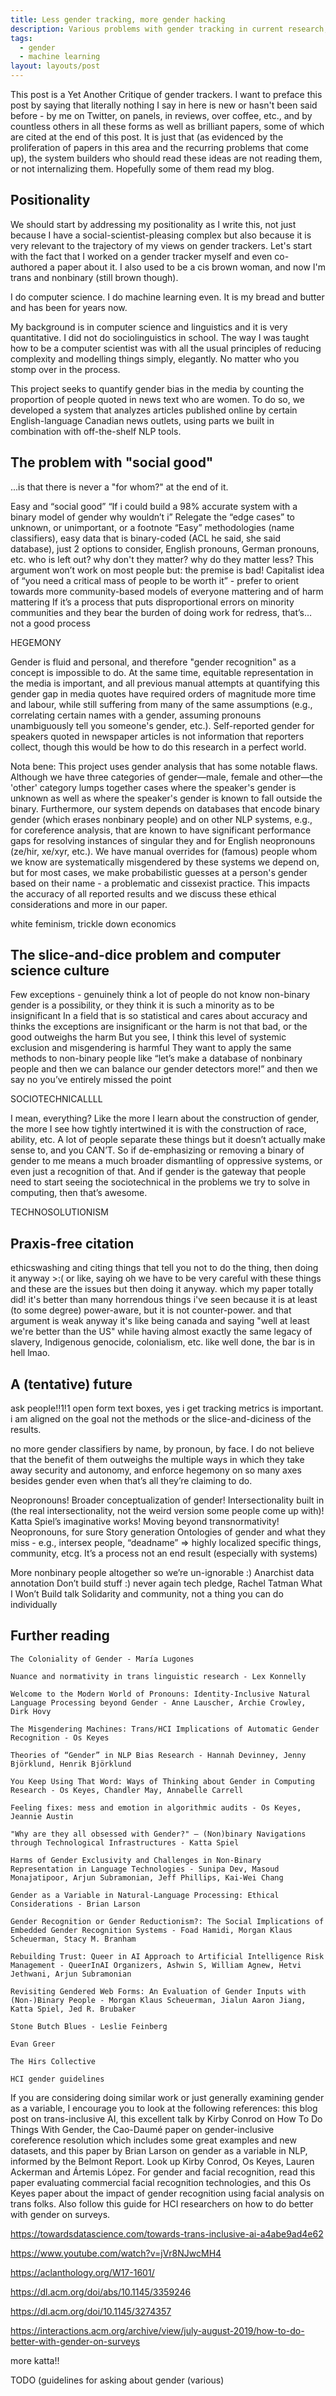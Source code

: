 ```yaml
---
title: Less gender tracking, more gender hacking
description: Various problems with gender tracking in current research, and some thoughts for the future.
tags:
  - gender
  - machine learning
layout: layouts/post
---
```


This post is a Yet Another Critique of gender trackers. I want to preface this post by saying that literally nothing I say in here is new or hasn't been said before - by me on Twitter, on panels, in reviews, over coffee, etc., and by countless others in all these forms as well as brilliant papers, some of which are cited at the end of this post. It is just that (as evidenced by the proliferation of papers in this area and the recurring problems that come up), the system builders who should read these ideas are not reading them, or not internalizing them. Hopefully some of them read my blog.

## Positionality

We should start by addressing my positionality as I write this, not just because I have a social-scientist-pleasing complex but also because it is very relevant to the trajectory of my views on gender trackers. Let's start with the fact that I worked on a gender tracker myself and even co-authored a paper about it. I also used to be a cis brown woman, and now I'm trans and nonbinary (still brown though).

I do computer science. I do machine learning even. It is my bread and butter and has been for years now.

My background is in computer science and linguistics and it is very quantitative. I did not do sociolinguistics in school. The way I was taught how to be a computer scientist was with all the usual principles of reducing complexity and modelling things simply, elegantly. No matter who you stomp over in the process.


This project seeks to quantify gender bias in the media by counting the proportion of people quoted in news text who are women. To do so, we developed a system that analyzes articles published online by certain English-language Canadian news outlets, using parts we built in combination with off-the-shelf NLP tools.

## The problem with "social good"

...is that there is never a "for whom?" at the end of it.

Easy and “social good”
“If i could build a 98% accurate system with a binary model of gender why wouldn’t i”
Relegate the “edge cases” to unknown, or unimportant, or a footnote
“Easy” methodologies (name classifiers), easy data that is binary-coded (ACL he said, she said database), just 2 options to consider, English pronouns, German pronouns, etc.
who is left out? why don't they matter? why do they matter less?
This argument won’t work on most people but: the premise is bad! Capitalist idea of “you need a critical mass of people to be worth it” - prefer to orient towards more community-based models of everyone mattering and of harm mattering
If it’s a process that puts disproportional errors on minority communities and they bear the burden of doing work for redress, that’s… not a good process

HEGEMONY

Gender is fluid and personal, and therefore "gender recognition" as a concept is impossible to do. At the same time, equitable representation in the media is important, and all previous manual attempts at quantifying this gender gap in media quotes have required orders of magnitude more time and labour, while still suffering from many of the same assumptions (e.g., correlating certain names with a gender, assuming pronouns unambiguously tell you someone's gender, etc.). Self-reported gender for speakers quoted in newspaper articles is not information that reporters collect, though this would be how to do this research in a perfect world.

Nota bene: This project uses gender analysis that has some notable flaws. Although we have three categories of gender—male, female and other—the 'other' category lumps together cases where the speaker's gender is unknown as well as where the speaker's gender is known to fall outside the binary. Furthermore, our system depends on databases that encode binary gender (which erases nonbinary people) and on other NLP systems, e.g., for coreference analysis, that are known to have significant performance gaps for resolving instances of singular they and for English neopronouns (ze/hir, xe/xyr, etc.). We have manual overrides for (famous) people whom we know are systematically misgendered by these systems we depend on, but for most cases, we make probabilistic guesses at a person's gender based on their name - a problematic and cissexist practice. This impacts the accuracy of all reported results and we discuss these ethical considerations and more in our paper.

white feminism, trickle down economics

## The slice-and-dice problem and computer science culture

Few exceptions - genuinely think a lot of people do not know non-binary gender is a possibility, or they think it is such a minority as to be insignificant
In a field that is so statistical and cares about accuracy and thinks the exceptions are insignificant or the harm is not that bad, or the good outweighs the harm
But you see, I think this level of systemic exclusion and misgendering is harmful
They want to apply the same methods to non-binary people like “let’s make a database of nonbinary people and then we can balance our gender detectors more!”  and then we say no you’ve entirely missed the point

SOCIOTECHNICALLLL

I mean, everything? Like the more I learn about the construction of gender, the more I see how tightly intertwined it is with the construction of race, ability, etc. A lot of people separate these things but it doesn’t actually make sense to, and you CAN’T. So if de-emphasizing or removing a binary of gender to me means a much broader dismantling of oppressive systems, or even just a recognition of that. And if gender is the gateway that people need to start seeing the sociotechnical in the problems we try to solve in computing, then that’s awesome.

TECHNOSOLUTIONISM

## Praxis-free citation

ethicswashing and citing things that tell you not to do the thing, then doing it anyway >:( or like, saying oh we have to be very careful with these things and these are the issues but then doing it anyway. which my paper totally did! it's better than many horrendous things i've seen because it is at least (to some degree) power-aware, but it is not counter-power. and that argument is weak anyway it's like being canada and saying "well at least we're better than the US" while having almost exactly the same legacy of slavery, Indigenous genocide, colonialism, etc. like well done, the bar is in hell lmao.

## A (tentative) future

ask people!!1!1 open form text boxes, yes i get tracking metrics is important. i am aligned on the goal not the methods or the slice-and-diciness of the results.

no more gender classifiers by name, by pronoun, by face. I do not believe that the benefit of them outweighs the multiple ways in which they take away security and autonomy, and enforce hegemony on so many axes besides gender even when that’s all they’re claiming to do.

Neopronouns! Broader conceptualization of gender! Intersectionality built in (the real intersectionality, not the weird version some people come up with)! Katta Spiel’s imaginative works! Moving beyond transnormativity!
Neopronouns, for sure
Story generation
Ontologies of gender and what they miss - e.g., intersex people, “deadname” => highly localized specific things, community, etcg.
It’s a process not an end result (especially with systems)

More nonbinary people altogether so we’re un-ignorable :)
Anarchist data annotation
Don’t build stuff :) never again tech pledge, Rachel Tatman What I Won’t Build talk
Solidarity and community, not a thing you can do individually

## Further reading


    The Coloniality of Gender - María Lugones

    Nuance and normativity in trans linguistic research - Lex Konnelly

    Welcome to the Modern World of Pronouns: Identity-Inclusive Natural Language Processing beyond Gender - Anne Lauscher, Archie Crowley, Dirk Hovy

    The Misgendering Machines: Trans/HCI Implications of Automatic Gender Recognition - Os Keyes

    Theories of “Gender” in NLP Bias Research - Hannah Devinney, Jenny Björklund, Henrik Björklund

    You Keep Using That Word: Ways of Thinking about Gender in Computing Research - Os Keyes, Chandler May, Annabelle Carrell

    Feeling fixes: mess and emotion in algorithmic audits - Os Keyes, Jeannie Austin

    "Why are they all obsessed with Gender?" — (Non)binary Navigations through Technological Infrastructures - Katta Spiel

    Harms of Gender Exclusivity and Challenges in Non-Binary Representation in Language Technologies - Sunipa Dev, Masoud Monajatipoor, Arjun Subramonian, Jeff Phillips, Kai-Wei Chang

    Gender as a Variable in Natural-Language Processing: Ethical Considerations - Brian Larson

    Gender Recognition or Gender Reductionism?: The Social Implications of Embedded Gender Recognition Systems - Foad Hamidi, Morgan Klaus Scheuerman, Stacy M. Branham

    Rebuilding Trust: Queer in AI Approach to Artificial Intelligence Risk Management - QueerInAI Organizers, Ashwin S, William Agnew, Hetvi Jethwani, Arjun Subramonian

    Revisiting Gendered Web Forms: An Evaluation of Gender Inputs with (Non-)Binary People - Morgan Klaus Scheuerman, Jialun Aaron Jiang, Katta Spiel, Jed R. Brubaker

    Stone Butch Blues - Leslie Feinberg

    Evan Greer

    The Hirs Collective

    HCI gender guidelines

If you are considering doing similar work or just generally examining gender as a variable, I encourage you to look at the following references: this blog post on trans-inclusive AI, this excellent talk by Kirby Conrod on How To Do Things With Gender, the Cao-Daumé paper on gender-inclusive coreference resolution which includes some great examples and new datasets, and this paper by Brian Larson on gender as a variable in NLP, informed by the Belmont Report. Look up Kirby Conrod, Os Keyes, Lauren Ackerman and Ártemis López. For gender and facial recognition, read this paper evaluating commercial facial recognition technologies, and this Os Keyes paper about the impact of gender recognition using facial analysis on trans folks. Also follow this guide for HCI researchers on how to do better with gender on surveys.

https://towardsdatascience.com/towards-trans-inclusive-ai-a4abe9ad4e62

https://www.youtube.com/watch?v=jVr8NJwcMH4

https://aclanthology.org/W17-1601/

https://dl.acm.org/doi/abs/10.1145/3359246

https://dl.acm.org/doi/10.1145/3274357

https://interactions.acm.org/archive/view/july-august-2019/how-to-do-better-with-gender-on-surveys

more katta!!

TODO (guidelines for asking about gender (various)
